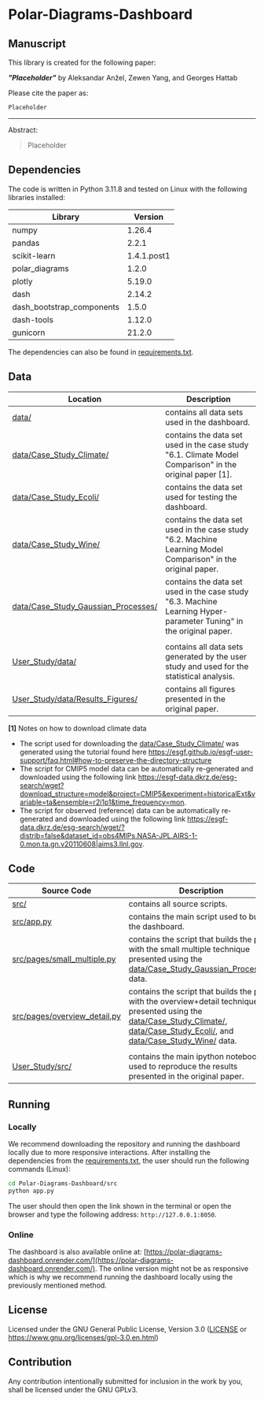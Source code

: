 # Polar-Diagrams-Dashboard
## Manuscript

This library is created for the following paper:

***"Placeholder"*** by Aleksandar Anžel, Zewen Yang, and Georges Hattab

Please cite the paper as:
```latex
Placeholder
```

---
Abstract:

> Placeholder

## Dependencies

The code is written in Python 3.11.8 and tested on Linux with the following libraries installed:

|Library|Version|
|---|---|
|numpy|1.26.4|
|pandas|2.2.1|
|scikit-learn|1.4.1.post1|
|polar_diagrams|1.2.0|
|plotly|5.19.0|
|dash|2.14.2|
|dash_bootstrap_components|1.5.0|
|dash-tools|1.12.0|
|gunicorn|21.2.0|


The dependencies can also be found in [requirements.txt](requirements.txt).

## Data
|Location|Description|
|---|---|
|[data/](data/)|contains all data sets used in the dashboard.
|[data/Case_Study_Climate/](data/Case_Study_Climate/)|contains the data set used in the case study "6.1. Climate Model Comparison" in the original paper [1].
|[data/Case_Study_Ecoli/](data/Case_Study_Ecoli/)|contains the data set used for testing the dashboard.
|[data/Case_Study_Wine/](data/Case_Study_Wine/)|contains the data set used in the case study "6.2. Machine Learning Model Comparison" in the original paper.
|[data/Case_Study_Gaussian_Processes/](data/Case_Study_Gaussian_Processes/)|contains the data set used in the case study "6.3. Machine Learning Hyper-parameter Tuning" in the original paper.
| |
|[User_Study/data/](User_Study/data/)|contains all data sets generated by the user study and used for the statistical analysis.
|[User_Study/data/Results_Figures/](User_Study/data/Results_Figures/)|contains all figures presented in the original paper.



**[1]** Notes on how to download climate data
* The script used for downloading the [data/Case_Study_Climate/](data/Case_Study_Climate/) was generated using the tutorial found here https://esgf.github.io/esgf-user-support/faq.html#how-to-preserve-the-directory-structure
* The script for CMIP5 model data can be automatically re-generated and downloaded using the following link https://esgf-data.dkrz.de/esg-search/wget?download_structure=model&project=CMIP5&experiment=historicalExt&variable=ta&ensemble=r2i1p1&time_frequency=mon.
* The script for observed (reference) data can be automatically re-generated and downloaded using the following link https://esgf-data.dkrz.de/esg-search/wget/?distrib=false&dataset_id=obs4MIPs.NASA-JPL.AIRS-1-0.mon.ta.gn.v20110608|aims3.llnl.gov.


## Code
|Source Code|Description|
|---|---|
|[src/](src/)|contains all source scripts.
|[src/app.py](src/app.py)|contains the main script used to build the dashboard.
|[src/pages/small_multiple.py](src/pages/small_multiple.py)|contains the script that builds the page with the small multiple technique presented using the [data/Case_Study_Gaussian_Processes/](data/Case_Study_Gaussian_Processes/) data.
|[src/pages/overview_detail.py](src/pages/overview_detail.py)|contains the script that builds the page with the overview+detail technique presented using the [data/Case_Study_Climate/](data/Case_Study_Climate/), [data/Case_Study_Ecoli/](data/Case_Study_Ecoli/), and [data/Case_Study_Wine/](data/Case_Study_Wine/) data.
| |
|[User_Study/src/](User_Study/src/)|contains the main ipython notebook used to reproduce the results presented in the original paper.


## Running
### Locally
We recommend downloading the repository and running the dashboard locally due to more responsive interactions. After installing the dependencies from the [requirements.txt](requirements.txt), the user should run the following commands (Linux):

```bash
cd Polar-Diagrams-Dashboard/src
python app.py
```

The user should then open the link shown in the terminal or open the browser and type the following address: `http://127.0.0.1:8050`.

### Online

The dashboard is also available online at: [https://polar-diagrams-dashboard.onrender.com/](https://polar-diagrams-dashboard.onrender.com/). The online version might not be as responsive which is why we recommend running the dashboard locally using the previously mentioned method.

## License

Licensed under the GNU General Public License, Version 3.0 ([LICENSE](LICENSE) or https://www.gnu.org/licenses/gpl-3.0.en.html)

## Contribution

Any contribution intentionally submitted for inclusion in the work by you, shall be licensed under the GNU GPLv3.
